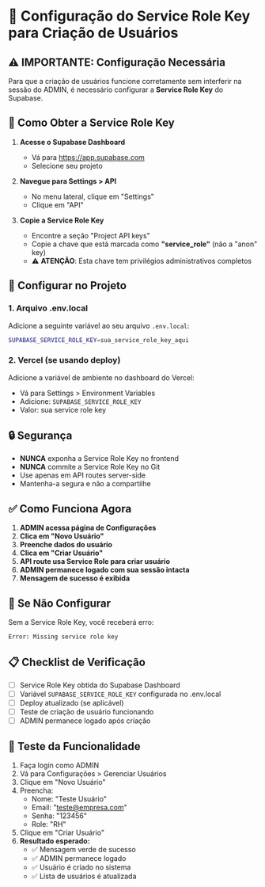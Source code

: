 # 🔧 Configuração do Service Role Key para Criação de Usuários

## ⚠️ IMPORTANTE: Configuração Necessária

Para que a criação de usuários funcione corretamente sem interferir na sessão do ADMIN, é necessário configurar a **Service Role Key** do Supabase.

## 🔑 Como Obter a Service Role Key

1. **Acesse o Supabase Dashboard**
   - Vá para https://app.supabase.com
   - Selecione seu projeto

2. **Navegue para Settings > API**
   - No menu lateral, clique em "Settings"
   - Clique em "API"

3. **Copie a Service Role Key**
   - Encontre a seção "Project API keys"
   - Copie a chave que está marcada como **"service_role"** (não a "anon" key)
   - ⚠️ **ATENÇÃO**: Esta chave tem privilégios administrativos completos

## 📝 Configurar no Projeto

### 1. Arquivo .env.local
Adicione a seguinte variável ao seu arquivo `.env.local`:

```bash
SUPABASE_SERVICE_ROLE_KEY=sua_service_role_key_aqui
```

### 2. Vercel (se usando deploy)
Adicione a variável de ambiente no dashboard do Vercel:
- Vá para Settings > Environment Variables
- Adicione: `SUPABASE_SERVICE_ROLE_KEY`
- Valor: sua service role key

## 🔒 Segurança

- **NUNCA** exponha a Service Role Key no frontend
- **NUNCA** commite a Service Role Key no Git
- Use apenas em API routes server-side
- Mantenha-a segura e não a compartilhe

## ✅ Como Funciona Agora

1. **ADMIN acessa página de Configurações**
2. **Clica em "Novo Usuário"**
3. **Preenche dados do usuário**
4. **Clica em "Criar Usuário"**
5. **API route usa Service Role para criar usuário**
6. **ADMIN permanece logado com sua sessão intacta**
7. **Mensagem de sucesso é exibida**

## 🚨 Se Não Configurar

Sem a Service Role Key, você receberá erro:
```
Error: Missing service role key
```

## 📋 Checklist de Verificação

- [ ] Service Role Key obtida do Supabase Dashboard
- [ ] Variável `SUPABASE_SERVICE_ROLE_KEY` configurada no .env.local
- [ ] Deploy atualizado (se aplicável)
- [ ] Teste de criação de usuário funcionando
- [ ] ADMIN permanece logado após criação

## 🔄 Teste da Funcionalidade

1. Faça login como ADMIN
2. Vá para Configurações > Gerenciar Usuários
3. Clique em "Novo Usuário"
4. Preencha:
   - Nome: "Teste Usuário"
   - Email: "teste@empresa.com"
   - Senha: "123456"
   - Role: "RH"
5. Clique em "Criar Usuário"
6. **Resultado esperado:**
   - ✅ Mensagem verde de sucesso
   - ✅ ADMIN permanece logado
   - ✅ Usuário é criado no sistema
   - ✅ Lista de usuários é atualizada
